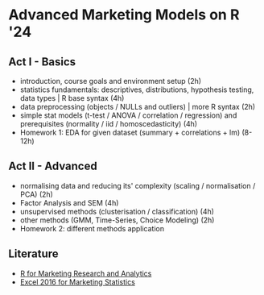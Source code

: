 # Advanced Marketing Models on R '24

## Act I - Basics
- introduction, course goals and environment setup (2h)
- statistics fundamentals: descriptives, distributions, hypothesis testing, data types | R base syntax (4h)
- data preprocessing (objects / NULLs and outliers) | more R syntax (2h)
- simple stat models (t-test / ANOVA / correlation / regression) and prerequisites (normality / iid / homoscedasticity) (4h)
- Homework 1: EDA for given dataset (summary + correlations + lm) (8-12h)

## Act II - Advanced
- normalising data and reducing its' complexity (scaling / normalisation / PCA) (2h)
- Factor Analysis and SEM (4h)
- unsupervised methods (clusterisation / classification) (4h)
- other methods (GMM, Time-Series, Choice Modeling) (2h)
- Homework 2: different methods application

## Literature
- [R for Marketing Research and Analytics](https://r-marketing.r-forge.r-project.org/)
- [Excel 2016 for Marketing Statistics](https://www.amazon.co.uk/Excel-2016-Marketing-Statistics-Practical/dp/331943375X)